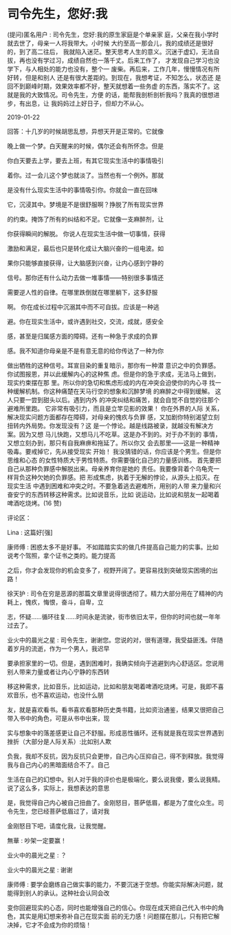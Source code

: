 # 司令先生，您好:我

(提问)匿名用户 : 司令先生，您好:我的原生家庭是个单亲家 庭，父亲在我小学时就去世了，母亲一人将我带大。小时候 大约至高一那会儿，我的成绩还是很好的，到了高二往后， 我就陷入迷茫。整天思考人生的意义。沉迷于虚幻，无法自 拔，再也没有学过习，成绩自然也一落千丈。后来工作了， 才发现自己学习也没学下，与人相处的能力也没有，整个一 废柴。再后来，工作几年，慢慢情况有所好转，但是和别人 还是有很大差距的。到现在，我想考证，不知怎么，状态还 是回不到巅峰时期，效果效率都不好，整天就想着一些务虚 的东西，落实不了。这就是我的大致情况。司令先生，方便 的话，能帮我剖析剖析我吗？我真的很想进步，有出息，让 我妈妈过上好日子，但却力不从心。

2019-01-22

回答：十几岁的时候胡思乱想，异想天开是正常的。它就像

晚上做一个梦。白天醒来的时候，偶尔还会有所怀念。但是

你白天要去上学，要去上班，有其它现实生活中的事情吸引

着你。过一会儿这个梦也就淡了。当然也有一个例外。那就

是没有什么现实生活中的事情吸引你。你就会一直在回味

它，沉浸其中。梦境是不是很舒服啊？挣脱了所有现实世界

的约束。掩饰了所有的纠结和不足。它就像一支麻醉剂，让

你获得瞬间的解脱。 你说人在现实生活中做一切事情，获得

激励和满足，最后也只是转化成让大脑兴奋的一组电波。如

果你只能够直接获得，让大脑感到兴奋，让内心感到宁静的

信号。那你还有什么动力去做一堆事情——特别很多事情还

需要逆人性的自律。在哪里跌倒就在哪里躺下，这多舒服

啊。 你在成长过程中沉溺其中而不可自拔。应该是一种逃

避。你在现实生活中，或许遇到社交，交流，成就，感安全

感，甚至是归属感方面的障碍。还有一种急于求成的负罪

感。我不知道你母亲是不是有意无意的给你传达了一种为你

做出牺牲的这种信号。耳宣目染的重复暗示，那你有一种潜 意识之中的负罪感。你试图报恩，并以此缓解内心的这种焦 虑。但是你的急于求成，无法马上做到，现实约束摆在那 里。所以你的急切和焦虑形成的内在冲突会迫使你的内心寻 找一种缓解机制。你这种痛楚在天马行空的想象和沉醉梦境 的麻醉之中得到缓解。 这人只要一尝到甜头以后。遇到内外 的冲突纠结和痛苦，就会自觉不自觉的往那个避难所里跑。 它非常有吸引力，而且是立竿见影的效果！ 你在外界的人际 关系，解决现实问题方面都存在障碍，对母亲的愧疚与负罪 感，又加剧你特别渴望立刻扭转内外局势。你发现没有？这 是一个悖论。越是线路被录，就越没有解决方案。因为又想 马儿快跑，又想马儿不吃草。这是办不到的。对于办不到的 事情，又想立刻办到，那只有自我麻痹和拖延了。所以你又 会去那里——这是一种精神吸毒。要戒掉它，先从接受现实 开始！ 我没猜错的话，你应该是个男生。但是你思维和心态 的女性特质大于男性特质。你需要强化自己的力量感训练。 首先要把自己从那种负罪感中解脱出来。母亲养育你是她的 责任。我要像背着个乌龟壳一样背负这种欠她的负罪感。把 形成焦虑，执着于无解的悖论，从源头上掐灭。在现实生活 中遇到困难和冲突之时。不要急着逃去避难所，用别的人带 来力量和兴奋安宁的东西转移这种需求。比如说音乐，比如 说运动，比如说和朋友一起喝着啤酒吃烧烤。(16 赞)

评论区：

Lina : 这篇好[强]

康师傅 : 困惑太多不是好事。 不如踏踏实实的做几件提高自己能力的实事。比如说考个驾照，拿个证书之类的。能力提高

之后，你才会发现你的机会变多了，视野开阔了。更容易找到突破现实困境的出路！

徐天护 : 司令在穷是恶源的那篇文章里说得很透彻了。精力大部分用在了精神的内耗上，愧疚，悔恨，奋斗，自卑，立

志，怀疑……循环往复……时间永是流驶，街市依旧太平，但你的时间也就一年年过去了。

业火中的晨光之星 : 司令先生，谢谢您。您说的对，很有道理，我受益匪浅。伴随着岁月的流逝，作为一个男人，我迟早

要承担家里的一切。但是，遇到困难时，我确实倾向于逃避到内心舒适区。您说用别人带来力量或者让内心宁静的东西转

移这种需求，比如音乐，比如运动，比如和朋友喝着啤酒吃烧烤。可是，我即不喜欢音乐，也不喜欢运动，也没什么朋

友，就是喜欢看书。看书喜欢看那种历史类书籍，比如资治通鉴，结果又很把自己带入书中的角色，可是从书中出来，现

实与想象中的落差感更让自己不舒服。形成恶性循环。还有就是我在现实世界遇到挫折（大部分是人际关系）:比如别人欺

负我，我却不反抗，因为反抗只会更惨，自己内心压抑自己，得不到释放。我觉得我与自己内心的黑暗面结合不了。自己

生活在自己的幻想中。别人对于我的评价也是极端化，要么说我傻，要么说我精。说了这么多，实际上，我想表达的意思

是，我觉得自己内心被自己扭曲了。金刚怒目，菩萨低眉，都是为了度化众生。司令先生，您已经菩萨低眉过了，请对我

金刚怒目下吧，请度化我，让我觉醒。

無華 : 吵架一定要赢！

业火中的晨光之星 : ？

业火中的晨光之星 : 谢谢

康师傅 : 要学会磨练自己做实事的能力，不要沉迷于空想。你能实际解决问题，就能得到别人的承认。这种社会认同会改

变你回避现实的心态，同时也能增强自己的信心。你现在成天把自己代入书中的角色，其实是用幻想来弥补自己在现实面 前的无力感！问题摆在那儿，只有把它解决掉，它才不会成为你的烦恼！